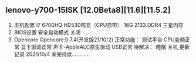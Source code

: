 lenovo-y700-15ISK
[12.0Beta8][11.6][11.5.2]
---
1. 主机配置
I7 6700HQ
HD530核显（CPU自带）
16G 2133 DDR4 三星内存
2. BIOS设置
安全启动模式 关闭
3. Opencore
Opencore:0.7.4(开发版21/10/2)
正常功能：
测试平台
CPU变频正常
显卡驱动正常
声卡-AppleALC原生驱动
USB正常
待解决：
睡眠
关机
更新记录
2021/10/4
未完待续…………
